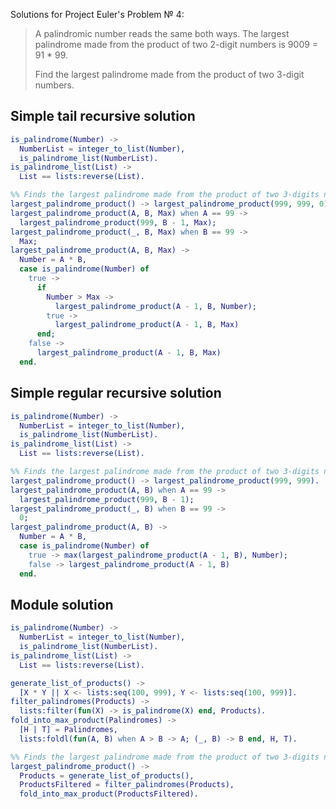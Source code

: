 Solutions for Project Euler's Problem № 4:
> A palindromic number reads the same both ways. The largest palindrome made from the product of two
> 2-digit numbers is 9009 = 91 * 99.
>
>Find the largest palindrome made from the product of two 3-digit numbers.

## Simple tail recursive solution

```erlang
is_palindrome(Number) ->
  NumberList = integer_to_list(Number),
  is_palindrome_list(NumberList).
is_palindrome_list(List) ->
  List == lists:reverse(List).

%% Finds the largest palindrome made from the product of two 3-digits numbers
largest_palindrome_product() -> largest_palindrome_product(999, 999, 0).
largest_palindrome_product(A, B, Max) when A == 99 ->
  largest_palindrome_product(999, B - 1, Max);
largest_palindrome_product(_, B, Max) when B == 99 ->
  Max;
largest_palindrome_product(A, B, Max) ->
  Number = A * B,
  case is_palindrome(Number) of
    true ->
      if
        Number > Max ->
          largest_palindrome_product(A - 1, B, Number);
        true ->
          largest_palindrome_product(A - 1, B, Max)
      end;
    false ->
      largest_palindrome_product(A - 1, B, Max)
  end.
```

## Simple regular recursive solution

```erlang
is_palindrome(Number) ->
  NumberList = integer_to_list(Number),
  is_palindrome_list(NumberList).
is_palindrome_list(List) ->
  List == lists:reverse(List).

%% Finds the largest palindrome made from the product of two 3-digits numbers
largest_palindrome_product() -> largest_palindrome_product(999, 999).
largest_palindrome_product(A, B) when A == 99 ->
  largest_palindrome_product(999, B - 1);
largest_palindrome_product(_, B) when B == 99 ->
  0;
largest_palindrome_product(A, B) ->
  Number = A * B,
  case is_palindrome(Number) of
    true -> max(largest_palindrome_product(A - 1, B), Number);
    false -> largest_palindrome_product(A - 1, B)
  end.
```

## Module solution
```erlang
is_palindrome(Number) ->
  NumberList = integer_to_list(Number),
  is_palindrome_list(NumberList).
is_palindrome_list(List) ->
  List == lists:reverse(List).

generate_list_of_products() ->
  [X * Y || X <- lists:seq(100, 999), Y <- lists:seq(100, 999)].
filter_palindromes(Products) ->
  lists:filter(fun(X) -> is_palindrome(X) end, Products).
fold_into_max_product(Palindromes) ->
  [H | T] = Palindromes,
  lists:foldl(fun(A, B) when A > B -> A; (_, B) -> B end, H, T).

%% Finds the largest palindrome made from the product of two 3-digits numbers
largest_palindrome_product() ->
  Products = generate_list_of_products(),
  ProductsFiltered = filter_palindromes(Products),
  fold_into_max_product(ProductsFiltered).

```

